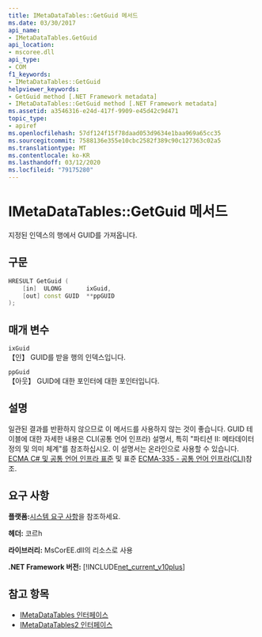 ```yaml
---
title: IMetaDataTables::GetGuid 메서드
ms.date: 03/30/2017
api_name:
- IMetaDataTables.GetGuid
api_location:
- mscoree.dll
api_type:
- COM
f1_keywords:
- IMetaDataTables::GetGuid
helpviewer_keywords:
- GetGuid method [.NET Framework metadata]
- IMetaDataTables::GetGuid method [.NET Framework metadata]
ms.assetid: a3546316-e24d-417f-9909-e45d42c9d471
topic_type:
- apiref
ms.openlocfilehash: 57df124f15f78daad053d9634e1baa969a65cc35
ms.sourcegitcommit: 7588136e355e10cbc2582f389c90c127363c02a5
ms.translationtype: MT
ms.contentlocale: ko-KR
ms.lasthandoff: 03/12/2020
ms.locfileid: "79175280"
---
```

# <a name="imetadatatablesgetguid-method"></a>IMetaDataTables::GetGuid 메서드
지정된 인덱스의 행에서 GUID를 가져옵니다.  
  
## <a name="syntax"></a>구문  
  
```cpp  
HRESULT GetGuid (
    [in]  ULONG       ixGuid,  
    [out] const GUID  **ppGUID  
);  
```  
  
## <a name="parameters"></a>매개 변수  
 `ixGuid`  
 【인】 GUID를 받을 행의 인덱스입니다.  
  
 `ppGuid`  
 【아웃】 GUID에 대한 포인터에 대한 포인터입니다.  
  
## <a name="remarks"></a>설명  

  일관된 결과를 반환하지 않으므로 이 메서드를 사용하지 않는 것이 좋습니다. GUID 테이블에 대한 자세한 내용은 CLI(공통 언어 인프라) 설명서, 특히 "파티션 II: 메타데이터 정의 및 의미 체계"를 참조하십시오. 이 설명서는 온라인으로 사용할 수 있습니다. [ECMA C# 및 공통 언어 인프라 표준](../../../standard/components.md#applicable-standards) 및 표준 [ECMA-335 - 공통 언어 인프라(CLI)](http://www.ecma-international.org/publications/standards/Ecma-335.htm)참조.  
  
## <a name="requirements"></a>요구 사항  
 **플랫폼:**[시스템 요구 사항](../../../../docs/framework/get-started/system-requirements.md)을 참조하세요.  
  
 **헤더:** 코르h  
  
 **라이브러리:** MsCorEE.dll의 리소스로 사용  
  
 **.NET Framework 버전:** [!INCLUDE[net_current_v10plus](../../../../includes/net-current-v10plus-md.md)]  
  
## <a name="see-also"></a>참고 항목

- [IMetaDataTables 인터페이스](../../../../docs/framework/unmanaged-api/metadata/imetadatatables-interface.md)
- [IMetaDataTables2 인터페이스](../../../../docs/framework/unmanaged-api/metadata/imetadatatables2-interface.md)

